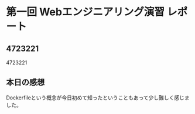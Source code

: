 # 第一回 Webエンジニアリング演習 レポート
## 4723221
 4723221
 ## 本日の感想
 Dockerfileという概念が今日初めて知ったということもあって少し難しく感じました。
